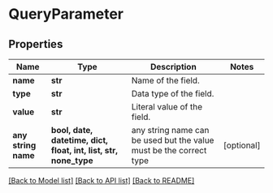 # QueryParameter


## Properties
Name | Type | Description | Notes
------------ | ------------- | ------------- | -------------
**name** | **str** | Name of the field. | 
**type** | **str** | Data type of the field. | 
**value** | **str** | Literal value of the field. | 
**any string name** | **bool, date, datetime, dict, float, int, list, str, none_type** | any string name can be used but the value must be the correct type | [optional]

[[Back to Model list]](../README.md#documentation-for-models) [[Back to API list]](../README.md#documentation-for-api-endpoints) [[Back to README]](../README.md)


